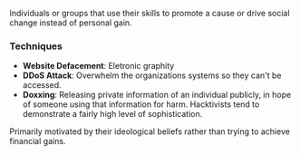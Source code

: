 Individuals or groups that use their skills to promote a cause or drive social change instead of personal gain.

### Techniques
- **Website Defacement**: Eletronic graphity
- **DDoS Attack**: Overwhelm the organizations systems so they can't be accessed.
- **Doxxing**: Releasing private information of an individual publicly, in hope of someone using that information for harm.
Hacktivists tend to demonstrate a fairly high level of sophistication.

Primarily motivated by their ideological beliefs rather than trying to achieve financial gains.